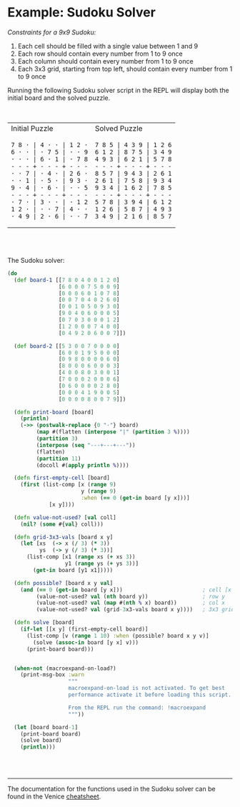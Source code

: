# Example: Sudoku Solver

*Constraints for a 9x9 Sudoku:*

  1. Each cell should be filled with a single value between 1 and 9
  2. Each row should contain every number from 1 to 9 once
  3. Each column should contain every number from 1 to 9 once
  4. Each 3x3 grid, starting from top left, should contain every number from 1 to 9 once


Running the following Sudoku solver script in the REPL will display both the 
initial board and the solved puzzle.

</br>

<table>
<tr>
<td>Initial Puzzle</td>
<td>Solved Puzzle</td>
</tr>
<tr>
<td>

```
7 8 · | 4 · · | 1 2 ·
6 · · | · 7 5 | · · 9
· · · | 6 · 1 | · 7 8
- - - + - - - + - - -
· · 7 | · 4 · | 2 6 ·
· · 1 | · 5 · | 9 3 ·
9 · 4 | · 6 · | · · 5
- - - + - - - + - - -
· 7 · | 3 · · | · 1 2
1 2 · | · · 7 | 4 · ·
· 4 9 | 2 · 6 | · · 7
```

</td>
<td>

```
7 8 5 | 4 3 9 | 1 2 6
6 1 2 | 8 7 5 | 3 4 9
4 9 3 | 6 2 1 | 5 7 8
- - - + - - - + - - -
8 5 7 | 9 4 3 | 2 6 1
2 6 1 | 7 5 8 | 9 3 4
9 3 4 | 1 6 2 | 7 8 5
- - - + - - - + - - -
5 7 8 | 3 9 4 | 6 1 2
1 2 6 | 5 8 7 | 4 9 3
3 4 9 | 2 1 6 | 8 5 7
```

</td>
</tr>
</table>


<br/>
<br/>

The Sudoku solver:

```clojure
(do
  (def board-1 [[7 8 0 4 0 0 1 2 0]
                [6 0 0 0 7 5 0 0 9]
                [0 0 0 6 0 1 0 7 8]
                [0 0 7 0 4 0 2 6 0]
                [0 0 1 0 5 0 9 3 0]
                [9 0 4 0 6 0 0 0 5]
                [0 7 0 3 0 0 0 1 2]
                [1 2 0 0 0 7 4 0 0]
                [0 4 9 2 0 6 0 0 7]])

  (def board-2 [[5 3 0 0 7 0 0 0 0]
                [6 0 0 1 9 5 0 0 0]
                [0 9 8 0 0 0 0 6 0]
                [8 0 0 0 6 0 0 0 3]
                [4 0 0 8 0 3 0 0 1]
                [7 0 0 0 2 0 0 0 6]
                [0 6 0 0 0 0 2 8 0]
                [0 0 0 4 1 9 0 0 5]
                [0 0 0 0 8 0 0 7 9]])

  (defn print-board [board]
    (println)
    (->> (postwalk-replace {0 "·"} board)
         (map #(flatten (interpose "|" (partition 3 %))))
         (partition 3)
         (interpose (seq "---+---+---"))
         (flatten)
         (partition 11)
         (docoll #(apply println %))))

  (defn first-empty-cell [board]
    (first (list-comp [x (range 9)
                       y (range 9)
                       :when (== 0 (get-in board [y x]))]
             [x y])))

  (defn value-not-used? [val coll]
    (nil? (some #{val} coll)))

  (defn grid-3x3-vals [board x y]
    (let [xs  (-> x (/ 3) (* 3))
          ys  (-> y (/ 3) (* 3))]
      (list-comp [x1 (range xs (+ xs 3))
                  y1 (range ys (+ ys 3))]
        (get-in board [y1 x1]))))

  (defn possible? [board x y val]
    (and (== 0 (get-in board [y x]))                         ; cell [x y]
         (value-not-used? val (nth board y))                 ; row y
         (value-not-used? val (map #(nth % x) board))        ; col x
         (value-not-used? val (grid-3x3-vals board x y))))   ; 3x3 grid

  (defn solve [board]
    (if-let [[x y] (first-empty-cell board)]
      (list-comp [v (range 1 10) :when (possible? board x y v)]
        (solve (assoc-in board [y x] v)))
      (print-board board)))


  (when-not (macroexpand-on-load?)
    (print-msg-box :warn
                   """
                   macroexpand-on-load is not activated. To get best
                   performance activate it before loading this script.

                   From the REPL run the command: !macroexpand
                   """))

  (let [board board-1]
    (print-board board)
    (solve board)
    (println)))
```

<br/>
<br/>

------

The documentation for the functions used in the Sudoku solver can be found in the Venice [cheatsheet](https://cdn.rawgit.com/jlangch/venice/c705b6a/cheatsheet.pdf).

